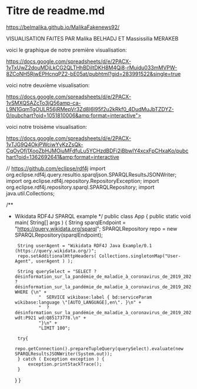 # Titre de readme.md

https://belmalika.github.io/MalikaFakenews92/

VISUALISATION FAITES PAR Malika BELHADJ ET Massissilia MERAKEB

voici le graphique de notre première visualisation: 

https://docs.google.com/spreadsheets/d/e/2PACX-1vTxUwZ2douMDjLkCG2QLTHhBDiltDKH8M4Qi8-rMuidu033mMVPW-8ZCoNH5RjwEPHcnqPZ2-bE05at/pubhtml?gid=283991522&single=true

voici notre deuxième visualisation: 

https://docs.google.com/spreadsheets/d/e/2PACX-1vSMXQSAZcTo3jQ56amp-ca-L9N1GqmTgOULR56jRMepVr3Zd8I6l95f2u2kRkf0_4DudMuJbTZDYZ-0/pubchart?oid=1051810006&amp;format=interactive">

voici notre troisème visualisation: 

https://docs.google.com/spreadsheets/d/e/2PACX-1vTJG9Q4OkjPWciwYyKzZsQk-CqOvOfj1XooZbHJMOiuMFdfuLu5YCHzdBDFi2iBbwIY4xcxFpCHxaKo/pubchart?oid=1362692641&amp;format=interactive

// https://github.com/eclipse/rdf4j
import org.eclipse.rdf4j.query.resultio.sparqljson.SPARQLResultsJSONWriter;
import org.eclipse.rdf4j.repository.RepositoryException;
import org.eclipse.rdf4j.repository.sparql.SPARQLRepository;
import java.util.Collections;

/**
 * Wikidata RDF4J SPARQL example
 */
public class App
{
    public static void main( String[] args )
    {
        String sparqlEndpoint = "https://query.wikidata.org/sparql";
        SPARQLRepository repo = new SPARQLRepository(sparqlEndpoint);

        String userAgent = "Wikidata RDF4J Java Example/0.1 (https://query.wikidata.org/)";
        repo.setAdditionalHttpHeaders( Collections.singletonMap("User-Agent", userAgent ) );

        String querySelect = "SELECT ?désinformation_sur_la_pandémie_de_maladie_à_coronavirus_de_2019_2020 ?désinformation_sur_la_pandémie_de_maladie_à_coronavirus_de_2019_2020Label WHERE {\n" +
                "  SERVICE wikibase:label { bd:serviceParam wikibase:language \"[AUTO_LANGUAGE],en\". }\n" +
                "  ?désinformation_sur_la_pandémie_de_maladie_à_coronavirus_de_2019_2020 wdt:P921 wd:Q85173778.\n" +
                "}\n" +
                "LIMIT 100";

        try{
            repo.getConnection().prepareTupleQuery(querySelect).evaluate(new SPARQLResultsJSONWriter(System.out));
        } catch ( Exception exception ) {
            exception.printStackTrace();
        }

    }
}

